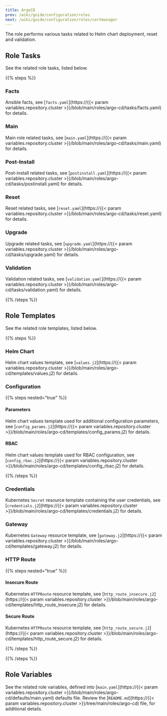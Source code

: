 ```yaml
---
title: ArgoCD
prev: /wiki/guide/configuration/roles
next: /wiki/guide/configuration/roles/certmanager
---
```


The role performs various tasks related to Helm chart deployment, reset and validation.

<!--more-->

## Role Tasks

See the related role tasks, listed below.

{{% steps %}}

### Facts

Ansible facts, see [`facts.yaml`](https://{{< param variables.repository.cluster >}}/blob/main/roles/argo-cd/tasks/facts.yaml) for details.

### Main

Main role related tasks, see [`main.yaml`](https://{{< param variables.repository.cluster >}}/blob/main/roles/argo-cd/tasks/main.yaml) for details.

### Post-Install

Post-install related tasks, see [`postinstall.yaml`](https://{{< param variables.repository.cluster >}}/blob/main/roles/argo-cd/tasks/postinstall.yaml) for details.

### Reset

Reset related tasks, see [`reset.yaml`](https://{{< param variables.repository.cluster >}}/blob/main/roles/argo-cd/tasks/reset.yaml) for details.

### Upgrade

Upgrade related tasks, see [`upgrade.yaml`](https://{{< param variables.repository.cluster >}}/blob/main/roles/argo-cd/tasks/upgrade.yaml) for details.

### Validation

Validation related tasks, see [`validation.yaml`](https://{{< param variables.repository.cluster >}}/blob/main/roles/argo-cd/tasks/validation.yaml) for details.

{{% /steps %}}

## Role Templates

See the related role templates, listed below.

{{% steps %}}

### Helm Chart

Helm chart values template, see [`values.j2`](https://{{< param variables.repository.cluster >}}/blob/main/roles/argo-cd/templates/values.j2) for details.

### Configuration

{{% steps nested="true" %}}

#### Parameters

Helm chart values template used for additional configuration parameters, see [`config_params.j2`](https://{{< param variables.repository.cluster >}}/blob/main/roles/argo-cd/templates/config_params.j2) for details.

#### RBAC

Helm chart values template used for RBAC configuration, see [`config_rbac.j2`](https://{{< param variables.repository.cluster >}}/blob/main/roles/argo-cd/templates/config_rbac.j2) for details.

{{% /steps %}}

### Credentials

Kubernetes `Secret` resource template containing the user credentials, see [`credentials.j2`](https://{{< param variables.repository.cluster >}}/blob/main/roles/argo-cd/templates/credentials.j2) for details.

### Gateway

Kubernetes `Gateway` resource template, see [`gateway.j2`](https://{{< param variables.repository.cluster >}}/blob/main/roles/argo-cd/templates/gateway.j2) for details.

### HTTP Route

{{% steps nested="true" %}}

#### Insecure Route

Kubernetes `HTTPRoute` resource template, see [`http_route_insecure.j2`](https://{{< param variables.repository.cluster >}}/blob/main/roles/argo-cd/templates/http_route_insecure.j2) for details.

#### Secure Route

Kubernetes `HTTPRoute` resource template, see [`http_route_secure.j2`](https://{{< param variables.repository.cluster >}}/blob/main/roles/argo-cd/templates/http_route_secure.j2) for details.

{{% /steps %}}

{{% /steps %}}

## Role Variables

See the related role variables, defined into [`main.yaml`](https://{{< param variables.repository.cluster >}}/blob/main/roles/argo-cd/defaults/main.yaml) defaults file. Review the [`README.md`](https://{{< param variables.repository.cluster >}}/tree/main/roles/argo-cd) file, for additional details.
